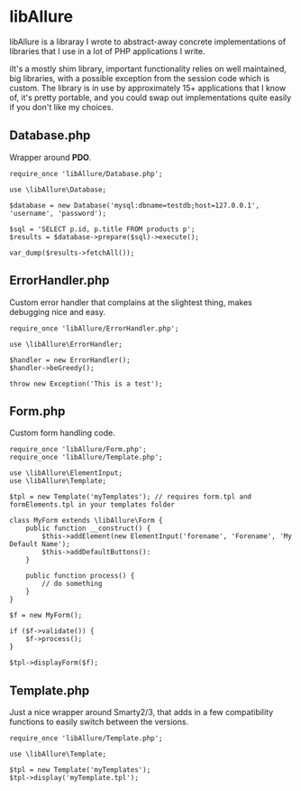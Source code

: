 libAllure
==

libAllure is a libraray I wrote to abstract-away concrete implementations of libraries that I use in a lot of PHP applications I write. 

iIt's a mostly shim library, important functionality relies on well maintained, big libraries, with a possible exception from the session code which is custom. The library is in use by approximately 15+ applications that I know of, it's pretty portable, and you could swap out implementations quite easily if you don't like my choices.

Database.php
---
Wrapper around **PDO**.

	require_once 'libAllure/Database.php';

	use \libAllure\Database;

	$database = new Database('mysql:dbname=testdb;host=127.0.0.1', 'username', 'password');

	$sql = 'SELECT p.id, p.title FROM products p';
	$results = $database->prepare($sql)->execute();

	var_dump($results->fetchAll());

ErrorHandler.php
---
Custom error handler that complains at the slightest thing, makes debugging nice and easy.

	require_once 'libAllure/ErrorHandler.php';

	use \libAllure\ErrorHandler;

	$handler = new ErrorHandler();
	$handler->beGreedy();

	throw new Exception('This is a test');

Form.php
---
Custom form handling code. 

	require_once 'libAllure/Form.php';
	require_once 'libAllure/Template.php';

	use \libAllure\ElementInput;
	use \libAllure\Template;

	$tpl = new Template('myTemplates'); // requires form.tpl and formElements.tpl in your templates folder

	class MyForm extends \libAllure\Form {
		public function __construct() {
			$this->addElement(new ElementInput('forename', 'Forename', 'My Default Name');
			$this->addDefaultButtons():
		}

		public function process() {
			// do something
		}
	}

	$f = new MyForm();

	if ($f->validate()) {
		$f->process();
	}

	$tpl->displayForm($f);

Template.php
---
Just a nice wrapper around Smarty2/3, that adds in a few compatibility functions to easily switch between the versions.

	require_once 'libAllure/Template.php';

	use \libAllure\Template;

	$tpl = new Template('myTemplates');
	$tpl->display('myTemplate.tpl');
